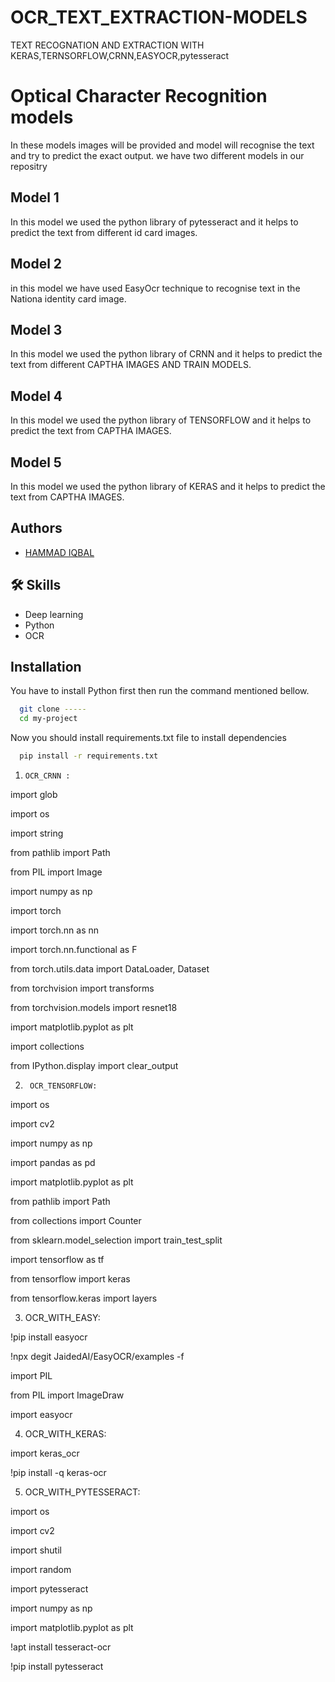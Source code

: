 # OCR_TEXT_EXTRACTION-MODELS
TEXT RECOGNATION AND EXTRACTION WITH KERAS,TERNSORFLOW,CRNN,EASYOCR,pytesseract



# Optical Character Recognition models

In these models images will be provided and model will recognise the text and try to predict the exact output.
we have two different models in our repositry
## Model 1
 In this model we used the python library of pytesseract and it helps to predict the text from different id card images.
## Model 2
in this model we have used EasyOcr technique to recognise text in the Nationa identity card image.

## Model 3
 In this model we used the python library of CRNN and it helps to predict the text from different CAPTHA IMAGES AND TRAIN MODELS.


## Model 4
 In this model we used the python library of TENSORFLOW and it helps to predict the text from CAPTHA IMAGES.


## Model 5

 In this model we used the python library of KERAS and it helps to predict the text from CAPTHA IMAGES.




## Authors

- [HAMMAD IQBAL](https://github.com/Hammadiqbal510/OCR_TEXT_EXTRACTION-MODELS)



## 🛠 Skills
- Deep learning
- Python
- OCR



## Installation

You have to install Python first then run the command mentioned bellow.

```bash
  git clone -----
  cd my-project
```
Now you should install requirements.txt file to install dependencies

```bash  
  pip install -r requirements.txt
```

1.     OCR_CRNN :

import glob


import os 

import string


from pathlib import Path

from PIL import Image


import numpy as np


import torch


import torch.nn as nn

import torch.nn.functional as F


from torch.utils.data import DataLoader, Dataset


from torchvision import transforms


from torchvision.models import resnet18


import matplotlib.pyplot as plt


import collections


from IPython.display import clear_output





2.      OCR_TENSORFLOW:


import os


import cv2


import numpy as np 


import pandas as pd


import matplotlib.pyplot as plt


from pathlib import Path


from collections import Counter


from sklearn.model_selection import train_test_split


import tensorflow as tf


from tensorflow import keras


from tensorflow.keras import layers



3.   OCR_WITH_EASY:

!pip install easyocr


!npx degit JaidedAI/EasyOCR/examples -f


import PIL


from PIL import ImageDraw


import easyocr





4.   OCR_WITH_KERAS:


import keras_ocr




!pip install -q keras-ocr




5.   OCR_WITH_PYTESSERACT:


import os


import cv2


import shutil


import random


import pytesseract


import numpy as np


import matplotlib.pyplot as plt


!apt install tesseract-ocr


!pip install pytesseract




